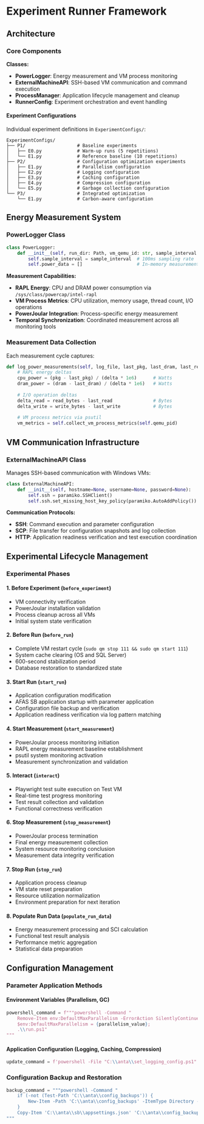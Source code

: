 # Experiment Runner Framework

## Architecture

### Core Components

**Classes:**
- **PowerLogger**: Energy measurement and VM process monitoring
- **ExternalMachineAPI**: SSH-based VM communication and command execution
- **ProcessManager**: Application lifecycle management and cleanup
- **RunnerConfig**: Experiment orchestration and event handling

#### Experiment Configurations
Individual experiment definitions in `ExperimentConfigs/`:

```
ExperimentConfigs/
├── P1/                   # Baseline experiments
│   ├── E0.py             # Warm-up runs (5 repetitions)
│   └── E1.py             # Reference baseline (10 repetitions)
├── P2/                   # Configuration optimization experiments
│   ├── E1.py             # Parallelism configuration
│   ├── E2.py             # Logging configuration
│   ├── E3.py             # Caching configuration
│   ├── E4.py             # Compression configuration
│   └── E5.py             # Garbage collection configuration
└── P3/                   # Integrated optimization
    └── E1.py             # Carbon-aware configuration
```

## Energy Measurement System

### PowerLogger Class

```python
class PowerLogger:
    def __init__(self, run_dir: Path, vm_qemu_id: str, sample_interval: float = 0.1):
        self.sample_interval = sample_interval  # 100ms sampling rate
        self.power_data = []                    # In-memory measurement storage
```

**Measurement Capabilities:**
- **RAPL Energy**: CPU and DRAM power consumption via `/sys/class/powercap/intel-rapl`
- **VM Process Metrics**: CPU utilization, memory usage, thread count, I/O operations
- **PowerJoular Integration**: Process-specific energy measurement
- **Temporal Synchronization**: Coordinated measurement across all monitoring tools

### Measurement Data Collection
Each measurement cycle captures:

```python
def log_power_measurements(self, log_file, last_pkg, last_dram, last_read, last_write, last_time):
    # RAPL energy deltas
    cpu_power = (pkg - last_pkg) / (delta * 1e6)      # Watts
    dram_power = (dram - last_dram) / (delta * 1e6)   # Watts
    
    # I/O operation deltas
    delta_read = read_bytes - last_read               # Bytes
    delta_write = write_bytes - last_write            # Bytes
    
    # VM process metrics via psutil
    vm_metrics = self.collect_vm_process_metrics(self.qemu_pid)
```

## VM Communication Infrastructure

### ExternalMachineAPI Class
Manages SSH-based communication with Windows VMs:

```python
class ExternalMachineAPI:
    def __init__(self, hostname=None, username=None, password=None):
        self.ssh = paramiko.SSHClient()
        self.ssh.set_missing_host_key_policy(paramiko.AutoAddPolicy())
```

**Communication Protocols:**
- **SSH**: Command execution and parameter configuration
- **SCP**: File transfer for configuration snapshots and log collection
- **HTTP**: Application readiness verification and test execution coordination

## Experimental Lifecycle Management

### Experimental Phases

#### 1. Before Experiment (`before_experiment`)
- VM connectivity verification
- PowerJoular installation validation
- Process cleanup across all VMs
- Initial system state verification

#### 2. Before Run (`before_run`)
- Complete VM restart cycle (`sudo qm stop 111 && sudo qm start 111`)
- System cache clearing (OS and SQL Server)
- 600-second stabilization period
- Database restoration to standardized state

#### 3. Start Run (`start_run`)
- Application configuration modification
- AFAS SB application startup with parameter application
- Configuration file backup and verification
- Application readiness verification via log pattern matching

#### 4. Start Measurement (`start_measurement`)
- PowerJoular process monitoring initiation
- RAPL energy measurement baseline establishment
- psutil system monitoring activation
- Measurement synchronization and validation

#### 5. Interact (`interact`)
- Playwright test suite execution on Test VM
- Real-time test progress monitoring
- Test result collection and validation
- Functional correctness verification

#### 6. Stop Measurement (`stop_measurement`)
- PowerJoular process termination
- Final energy measurement collection
- System resource monitoring conclusion
- Measurement data integrity verification

#### 7. Stop Run (`stop_run`)
- Application process cleanup
- VM state reset preparation
- Resource utilization normalization
- Environment preparation for next iteration

#### 8. Populate Run Data (`populate_run_data`)
- Energy measurement processing and SCI calculation
- Functional test result analysis
- Performance metric aggregation
- Statistical data preparation

## Configuration Management

### Parameter Application Methods

#### Environment Variables (Parallelism, GC)
```python
powershell_command = f"""powershell -Command "
    Remove-Item env:DefaultMaxParallelism -ErrorAction SilentlyContinue;
    $env:DefaultMaxParallelism = {parallelism_value};
    .\\run.ps1"
"""
```

#### Application Configuration (Logging, Caching, Compression)
```python
update_command = f'powershell -File "C:\\anta\\set_logging_config.ps1" -enableTracing "{enable_tracing}"'
```

### Configuration Backup and Restoration
```python
backup_command = """powershell -Command "
    if (-not (Test-Path 'C:\\anta\\config_backups')) {
        New-Item -Path 'C:\\anta\\config_backups' -ItemType Directory -Force
    }
    Copy-Item 'C:\\anta\\sb\\appsettings.json' 'C:\\anta\\config_backups\\appsettings.json.original'
"""
```